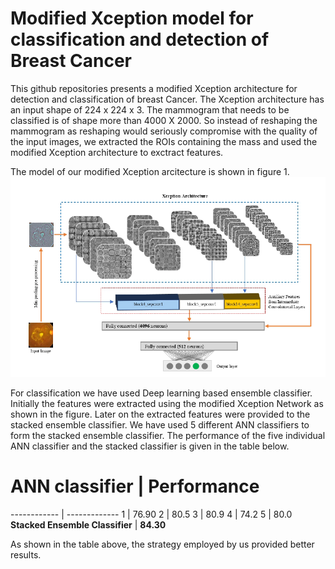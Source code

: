 # Modified Xception model for classification and detection of Breast Cancer 

This github repositories presents a modified Xception architecture for detection and classification of breast Cancer. The Xception architecture has an input shape of 224 x 224 x 3. The mammogram that needs to be classified is of shape more than 4000 X 2000. So instead of reshaping the mammogram as reshaping would seriously compromise with the quality of the input images, we extracted the ROIs containing the mass and used the modified Xception architecture to exctract features. 

The model of our modified Xception arcitecture is shown in figure 1.
![Figure 1](https://github.com/sagardeepdeb/rahman_xception_global/blob/main/model.PNG)

For classification we have used Deep learning based ensemble classifier. Initially the features were extracted using the modified Xception Network as shown in the figure. Later on the extracted features were provided to the stacked ensemble classifier. We have used 5 different ANN classifiers to form the stacked ensemble classifier. The performance of the five individual ANN classifier and the stacked classifier is given in the table below.

# ANN classifier | Performance
------------ | -------------
1 | 76.90
2 | 80.5
3 | 80.9
4 | 74.2
5 | 80.0
__Stacked Ensemble Classifier__ | __84.30__

As shown in the table above, the strategy employed by us provided better results.
